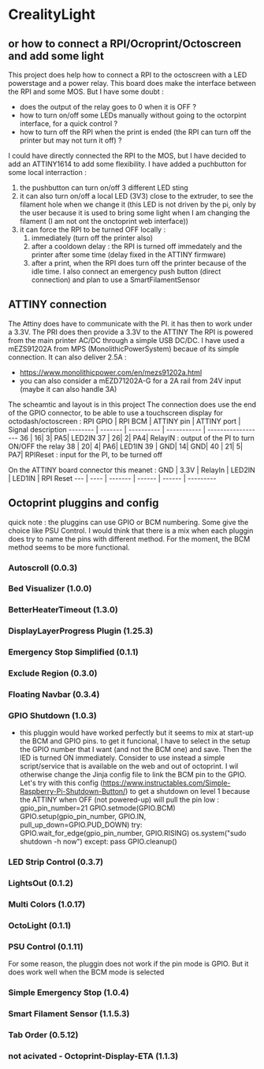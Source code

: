 # CrealityLight 
## or how to connect a RPI/Ocroprint/Octoscreen and add some light 

This project does help how to connect a RPI to the octoscreen with a LED powerstage and a power relay.
This board does make the interface between the RPI and some MOS. 
But I have some doubt : 
- does the output of the relay goes to 0 when it is OFF ?
- how to turn on/off some LEDs manually without going to the octorpint interface, for a quick control ?
- how to turn off the RPI when the print is ended (the RPI can turn off the printer but may not turn it off) ?

I could have directly connected the RPI to the MOS, but I have decided to add an ATTINY1614 to add some flexibility.
I have added a puchbutton for some local interraction :
1. the pushbutton can turn on/off 3 different LED sting
1. it can also turn on/off a local LED (3V3) close to the extruder, to see the filament hole when we change it (this LED is not driven by the pi, only by the user because it is used to bring some light when I am changing the filament (I am not ont the onctoprint web interface)) 
1. it can force the RPI to be turned OFF locally :
   1. immediately (turn off the printer also)
   1. after a cooldown delay : the RPI is turned off immedately and the printer after some time (delay fixed in the ATTINY firmware)
   1. after a print, when the RPI does turn off the printer because of the idle time.
I also connect an emergency push button (direct connection) and plan to use a SmartFilamentSensor

## ATTINY connection

The Attiny does have to communicate with the PI. it has then to work under a 3.3V. The PRI does then provide a 3.3V to the ATTINY
The RPI is powered from the main printer AC/DC through a simple USB DC/DC. I have used a mEZS91202A from MPS (MonolithicPowerSystem) becaue of its simple connection. It can also deliver 2.5A : 
- https://www.monolithicpower.com/en/mezs91202a.html
- you can also consider a mEZD71202A-G for a 2A rail from 24V input (maybe it can also handle 3A)

The scheamtic and layout is in this project
The connection does use the end of the GPIO connector, to be able to use a touchscreen display for octodash/octoscreen : 
RPI GPIO | RPI BCM | ATTINY pin | ATTINY port | Signal description
-------- | ------- | ---------- | ----------- | ------------------ 
36 |  16|  3|  PA5| LED2IN
37 |  26|  2|  PA4| RelayIN : output of the PI to turn ON/OFF the relay
38 |  20|  4|  PA6| LED1IN
39 |  GND|  14|  GND| 
40 |  21|  5|  PA7| RPIReset : input for the PI, to be turned off

On the ATTINY board connector this meanet :
GND | 3.3V | RelayIn | LED2IN | LED1IN | RPI Reset 
--- | ---- | ------- | ------ | ------ | --------- 


## Octoprint pluggins and config
quick note : the pluggins can use GPIO or BCM numbering. Some give the choice like PSU Control. I would think that there is a mix when each pluggin does try to name the pins with different method. For the moment, the BCM method seems to be more functional.  
### Autoscroll (0.0.3)
### Bed Visualizer (1.0.0)
### BetterHeaterTimeout (1.3.0)
### DisplayLayerProgress Plugin (1.25.3)
### Emergency Stop Simplified (0.1.1)
### Exclude Region (0.3.0)
### Floating Navbar (0.3.4)
### GPIO Shutdown (1.0.3)
- this pluggin would have worked perfectly but it seems to mix at start-up the BCM and GPIO pins. to get it funcional, I have to select in the setup the GPIO number that I want (and not the BCM one) and save. Then the lED is turned ON immediately. Consider to use instead a simple script/service that is available on the web and out of octoprint. I wil otherwise change the Jinja config file to link the BCM pin to the GPIO.
Let's try with this config (https://www.instructables.com/Simple-Raspberry-Pi-Shutdown-Button/) to get a shutdown on level 1 because the ATTINY when OFF (not powered-up) will pull the pin low :
gpio_pin_number=21
GPIO.setmode(GPIO.BCM)
GPIO.setup(gpio_pin_number, GPIO.IN, pull_up_down=GPIO.PUD_DOWN)
try:
    GPIO.wait_for_edge(gpio_pin_number, GPIO.RISING)
    os.system("sudo shutdown -h now")
except:
    pass
GPIO.cleanup()

### LED Strip Control (0.3.7)
### LightsOut (0.1.2)
### Multi Colors (1.0.17) 
### OctoLight (0.1.1)
### PSU Control (0.1.11)
For some reason, the pluggin does not work if the pin mode is GPIO. But it does work well when the BCM mode is selected
### Simple Emergency Stop (1.0.4) 
### Smart Filament Sensor (1.1.5.3) 
### Tab Order (0.5.12) 
### not acivated - Octoprint-Display-ETA (1.1.3) 
